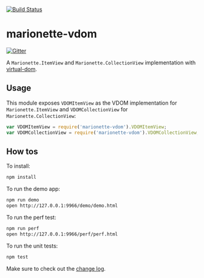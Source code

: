 [![Build Status](https://travis-ci.org/tiagorg/marionette-vdom.svg?branch=master)](https://travis-ci.org/tiagorg/marionette-vdom)

# marionette-vdom

[![Gitter](https://badges.gitter.im/Join%20Chat.svg)](https://gitter.im/tiagorg/marionette-vdom?utm_source=badge&utm_medium=badge&utm_campaign=pr-badge&utm_content=badge)

A ```Marionette.ItemView``` and ```Marionette.CollectionView``` implementation with [virtual-dom](https://github.com/Matt-Esch/virtual-dom).

## Usage

This module exposes ```VDOMItemView``` as the VDOM implementation for ```Marionette.ItemView``` and ```VDOMCollectionView``` for ```Marionette.CollectionView```:

```javascript
var VDOMItemView = require('marionette-vdom').VDOMItemView;
var VDOMCollectionView = require('marionette-vdom').VDOMCollectionView;
```

## How tos

To install:

```bash
npm install
```

To run the demo app:

```bash
npm run demo
open http://127.0.0.1:9966/demo/demo.html
```

To run the perf test:

```bash
npm run perf
open http://127.0.0.1:9966/perf/perf.html
```

To run the unit tests:

```bash
npm test
```

Make sure to check out the [change log](changelog.md).
